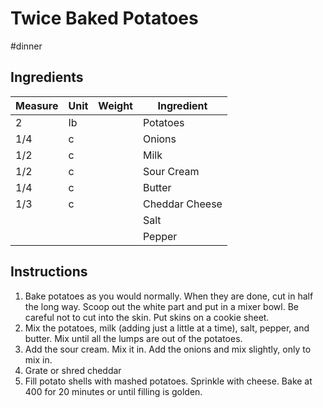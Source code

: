 # Twice Baked Potatoes

#dinner

## Ingredients

Measure | Unit | Weight | Ingredient
--------|------|--------|-----------
2 | Ib | | Potatoes
1/4 | c | | Onions
1/2 | c | | Milk
1/2 | c | | Sour Cream
1/4 | c | | Butter
1/3 | c | | Cheddar Cheese
| | | | Salt
| | | | Pepper

## Instructions

1. Bake potatoes as you would normally. When they are done, cut in half the long way. Scoop out the white part and put in a mixer bowl. Be careful not to cut into the skin. Put skins on a cookie sheet.
2. Mix the potatoes, milk (adding just a little at a time), salt, pepper, and butter. Mix until all the lumps are out of the potatoes.
3. Add the sour cream. Mix it in. Add the onions and mix slightly, only to mix in.
4. Grate or shred cheddar
5. Fill potato shells with mashed potatoes. Sprinkle with cheese. Bake at 400 for 20 minutes or until filling is golden.
